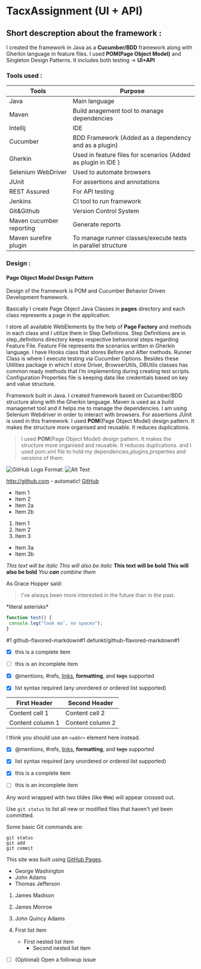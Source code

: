 # TacxAssignment (UI + API)
##  Short descreption about the framework :
I created the framework in Java as a **Cucumber/BDD** framework along with Gherkin language in feature files. I used **POM(Page Object Model)** and Singleton Design Patterns.
It includes both testing -> **UI+API**

### Tools used :

Tools | Purpose
------------ | -------------
Java | Main language
Maven | Build anagement tool to manage dependencies
Intellij | IDE
Cucumber | BDD Framework (Added as a dependency and as a plugin)
Gherkin | Used in feature files for scenarios (Added as plugin in IDE )
Selenium WebDriver | Used to automate browsers
JUnit | For assertions and annotations
REST Assured | For API testing
Jenkins | CI tool to run framework
Git&Github | Version Control System
Maven cucumber reporting | Generate reports
Maven surefire plugin | To manage runner classes/execute tests in parallel structure








### Design :
#### Page Object Model Design Pattern

Design of the framework is POM and Cucumber Behavior Driven Development framework. 

Basically I create Page Object Java Classes in **pages** directory and each class represents a page in the application. 

I store all available WebElements by the help of **Page Factory** and methods in each class and I utilize them in Step Definitions. 
Step Definitions are in step_definitons directory keeps respective behavioral steps regarding Feature File. 
Feature File represents the scenarios written in Gherkin language. 
I have Hooks class that stores Before and After methods. Runner Class is where I execute testing via Cucumber Options. 
Besides these Utilities package in which I store Driver, BrowserUtils, DBUtils classes has common ready methods that I’m implementing during creating test scripts. 
Configuration Properties file is keeping data like credentials based on key and value structure.  

Framework built in Java.
I created framework based on Cucumber/BDD structure along with the Gherkin language.
Maven is used as a build managemet tool and it helps me to manage the dependencies.
I am using Selenium Webdriver in order to interact with browsers. For assertions JUnit is used in this framework.  I used **POM**(Page Object Model) design pattern. It makes the structure more organised and reusable. It reduces duplications. 


>I used **POM**(Page Object Model) design pattern. It makes the structure more organised and reusable. It reduces duplications. 
 and I used pom.xml file to hold my dependencies,plugins,properties and versions of them.



![GitHub Logo]()
Format: ![Alt Text](url)

http://github.com - automatic!
[GitHub](http://github.com)

* Item 1
* Item 2
 * Item 2a
 * Item 2b
 
1. Item 1
2. Item 2
3. Item 3
 * Item 3a
 * Item 3b
 
 *This text will be italic*
_This will also be italic_
**This text will be bold**
__This will also be bold__
*You **can** combine them*

As Grace Hopper said:
> I’ve always been more interested
> in the future than in the past.

\*literal asterisks\*

```javascript
function test() {
 console.log("look ma’, no spaces");
}
```

#1
github-flavored-markdown#1
defunkt/github-flavored-markdown#1

- [x] this is a complete item
- [ ] this is an incomplete item
- [x] @mentions, #refs, [links](),
**formatting**, and <del>tags</del>
supported
- [x] list syntax required (any
unordered or ordered list
supported)


First Header | Second Header
------------ | -------------
Content cell 1 | Content cell 2
Content column 1 | Content column 2


I think you should use an
`<addr>` element here instead.

- [x] @mentions, #refs, [links](), **formatting**, and <del>tags</del> supported
- [x] list syntax required (any unordered or ordered list supported)
- [x] this is a complete item
- [ ] this is an incomplete item


Any word wrapped with two tildes (like ~~this~~) will appear crossed out.

Use `git status` to list all new or modified files that haven't yet been committed.

Some basic Git commands are:
```
git status
git add
git commit
```

This site was built using [GitHub Pages](https://pages.github.com/).

- George Washington
- John Adams
- Thomas Jefferson

1. James Madison
2. James Monroe
3. John Quincy Adams

1. First list item
   - First nested list item
     - Second nested list item

     
- [ ] \(Optional) Open a followup issue
